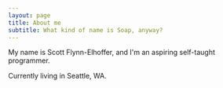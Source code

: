 ```yaml
---
layout: page
title: About me
subtitle: What kind of name is Soap, anyway?
---
```


My name is Scott Flynn-Elhoffer, and I'm an aspiring self-taught programmer. 

Currently living in Seattle, WA.

<!-- ### My story -->

